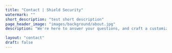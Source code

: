 ```yaml
---
title: "Contact | Shield Security"
watermark: ""
short_description: "test short description"
page_header_image: "images/background/about.jpg"
description: "We're here to answer your questions, and craft a customized security solution for your property or event. Don't hesitate to reach out – your safety is our priority."

layout: "contact"
draft: false
---
```

